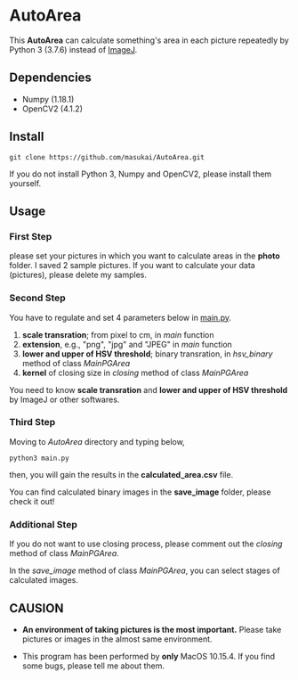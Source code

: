 # AutoArea
This **AutoArea** can calculate something's area in each picture repeatedly by Python 3 (3.7.6) instead of [ImageJ](https://imagej.nih.gov/ij/).

## Dependencies
* Numpy (1.18.1)
* OpenCV2 (4.1.2)

## Install
```
git clone https://github.com/masukai/AutoArea.git
```
If you do not install Python 3, Numpy and OpenCV2, please install them yourself.

## Usage
### First Step
please set your pictures in which you want to calculate areas in the **photo** folder.
I saved 2 sample pictures. If you want to calculate your data (pictures), please delete my samples.

### Second Step
You have to regulate and set 4 parameters below in [main.py](https://github.com/masukai/AutoArea/blob/master/main.py).

1. **scale transration**; from pixel to cm, in *main* function
2. **extension**, e.g., "png", "jpg" and "JPEG" in *main* function
3. **lower and upper of HSV threshold**; binary transration, in *hsv_binary* method of class *MainPGArea*
4. **kernel** of closing size in *closing* method of class *MainPGArea*

You need to know **scale transration** and **lower and upper of HSV threshold** by ImageJ or other softwares.

### Third Step
Moving to *AutoArea* directory and typing below,
```
python3 main.py
```
then, you will gain the results in the **calculated_area.csv** file.

You can find calculated binary images in the **save_image** folder, please check it out!

### Additional Step
If you do not want to use closing process, please comment out the *closing* method of class *MainPGArea*.

In the *save_image* method of class *MainPGArea*, you can select stages of calculated images.

## CAUSION
* **An environment of taking pictures is the most important.**
Please take pictures or images in the almost same environment.

* This program has been performed by **only** MacOS 10.15.4.
If you find some bugs, please tell me about them.
